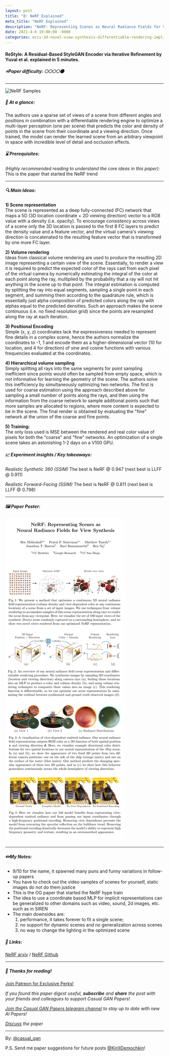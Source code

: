 ```yaml
---
layout: post
title: "8: NeRF Explained"
meta_title: "NeRF Explained"
description: "NeRF: Representing Scenes as Neural Radiance Fields for View Synthesis by Mildenhall et al. explained in 5 minutes."
date: 2021-4-6 19:00:00 -0000
categories: eccv-3d-novel-view-synthesis-differentiable-rendering-implicit-representation
---
```


#### ReStyle: A Residual-Based StyleGAN Encoder via Iterative Refinement by Yuval et al. explained in 5 minutes.

##### ⭐️Paper difficulty: 🌕🌕🌕🌕🌑

***

![NeRF Samples](/assets/images/nerf_teaser.gif "NeRF Samples")

##### 🎯 At a glance:

The authors use a sparse set of views of a scene from different angles and positions in combination with a differentiable rendering engine to optimize a multi-layer perceptron (one per scene) that predicts the color and density of points in the scene from their coordinate and a viewing direction. Once trained, the model can render the  learned scene from an arbitrary viewpoint in space with incredible level of detail and occlusion effects.

##### ⌛️ Prerequisites:

*(Highly recommended reading to understand the core ideas in this paper):*  
This is the paper that started the NeRF trend

***

##### 🔍 Main Ideas:

**1) Scene representation**  
The scene is represented as a deep fully-connected (FC) network that maps a 5D (3D location coordinate + 2D viewing direction) vector to a RGB value with a density (i.e. opacity). To encourage consistency across views of a scene only the 3D location is passed to the first 8 FC layers to predict the density value and a feature vector, and the virtual camera's viewing direction is concatenated to the resulting feature vector that is transformed by one more FC layer.

**2) Volume rendering**  
Ideas from classical volume rendering are used to produce the resulting 2D image representing a certain view of the scene. Essentially, to render a view it is required to predict the expected color of the rays cast from each pixel of the virtual camera by numerically estimating the integral of the color at each point along the ray, multiplied by the probability that a ray will not hit anything in the scene up to that point. The integral estimation is computed by splitting the ray into equal segments, sampling a single point in each segment, and summing them according to the quadrature rule, which is essentially just alpha composition of predicted colors along the ray with alphas equal to the predicted densities. Such an approach makes the scene continuous (i.e. no fixed resolution grid) since the points are resampled along the ray at each iteration.

**3) Positional Encoding**  
Simple (x, y, z) coordinates lack the expressiveness needed to represent fine details in a complex scene, hence the authors normalize the coordinates to -1, 1 and encode them as a higher-dimensional vector (10 for location, and 4 for direction) of sine and cosine functions with various frequencies evaluated at the coordinates.

**4) Hierarchical volume sampling**  
Simply splitting all rays into the same segments for point sampling inefficient since points would often be sampled from empty space, which is not informative for learning the geometry of the scene. The authors solve this inefficiency by simultaneously optimizing two networks. The first is used for coarse estimation using the approach described above for sampling a small number of points along the rays, and then using the information from the coarse network to sample additional points such that more samples are allocated to regions, where more content is expected to be in the scene. The final render is obtained by evaluating the "fine" network at the union of the coarse and fine points.

**5) Training:**  
The only loss used is MSE between the rendered and real color value of pixels for both the "coarse" and "fine" networks. An optimization of a single scene takes an astonishing 1-2 days on a V100 GPU.
##### 📈 Experiment insights / Key takeaways:

_Realistic Synthetic 360 (SSIM)_
The best is NeRF @ 0.947 (next best is LLFF @ 0.911)

_Realistic Forward-Facing (SSIM)_
The best is NeRF @ 0.811 (next best is LLFF @ 0.798) 

***

##### 🖼️ Paper Poster:

![NeRF Paper Poster](/assets/images/nerf.png "NeRF Paper Poster")

***

##### ✏️My Notes:

- 9/10 for the name, it spawned many puns and funny variations in follow-up papers
- You have to check out the video samples of scenes for yourself, static images do not do them justice
- This is the OG paper that started the NeRF hype train
- The idea to use a coordinate based MLP for implicit representations can be generalized to other domains such as video, sound, 2d images, etc. such as in SIREN
- The main downsides are:  
    1) performance, it takes forever to fit a single scene;  
    2) no support for dynamic scenes and no generalization across scenes   
    3) no way to change the lighting in the optimized scene  

##### 🔗 Links:
[NeRF arxiv](https://arxiv.org/abs/2003.08934) / [NeRF Github](https://github.com/bmild/nerf)

***

##### 👋 Thanks for reading!

<a href="https://www.patreon.com/bePatron?u=53448948" data-patreon-widget-type="become-patron-button">Join Patreon for Exclusive Perks!</a><script async src="https://c6.patreon.com/becomePatronButton.bundle.js"></script>

*If you found this paper digest useful, **subscribe** and **share** the post with your friends and colleagues to support Casual GAN Papers!*

*[Join the Casual GAN Papers telegram channel](https://t.me/joinchat/KeutnzlvetRkZGZi) to stay up to date with new AI Papers!*

*[Discuss](https://t.me/casual_gans_chat) the paper*

***

By: [@casual_gan](https://t.me/joinchat/KeutnzlvetRkZGZi)

P.S. Send me paper suggestions for future posts
[@KirillDemochkin](mailto:kdemochkin@gmail.com)!
